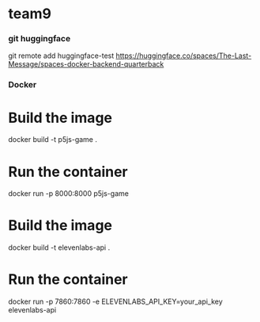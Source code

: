 # team9

### git huggingface

git remote add huggingface-test https://huggingface.co/spaces/The-Last-Message/spaces-docker-backend-quarterback

### Docker

# Build the image
docker build -t p5js-game .

# Run the container
docker run -p 8000:8000 p5js-game

# Build the image
docker build -t elevenlabs-api .

# Run the container
docker run -p 7860:7860 -e ELEVENLABS_API_KEY=your_api_key elevenlabs-api